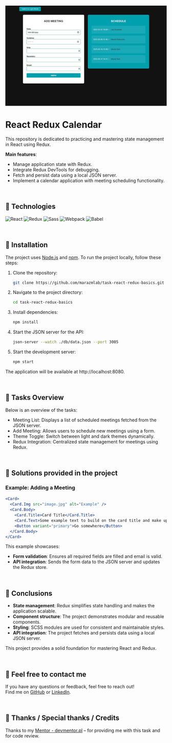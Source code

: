 ![React Redux Calendar](./assets/img/Screenshot.jpg)

# React Redux Calendar

This repository is dedicated to practicing and mastering state management in React using Redux.

**Main features**:
- Manage application state with Redux.
- Integrate Redux DevTools for debugging.
- Fetch and persist data using a local JSON server.
- Implement a calendar application with meeting scheduling functionality.

&nbsp;

## 🔶 Technologies

![React](https://img.shields.io/badge/react-%2361DAFB.svg?style=for-the-badge&logo=react&logoColor=black)
![Redux](https://img.shields.io/badge/redux-%23764ABC.svg?style=for-the-badge&logo=redux&logoColor=white)
![Sass](https://img.shields.io/badge/sass-%23CC6699.svg?style=for-the-badge&logo=sass&logoColor=white)
![Webpack](https://img.shields.io/badge/webpack-%238DD6F9.svg?style=for-the-badge&logo=webpack&logoColor=black)
![Babel](https://img.shields.io/badge/babel-%23F9DC3E.svg?style=for-the-badge&logo=babel&logoColor=black)

&nbsp;

## 🔶 Installation

The project uses [Node.js](https://nodejs.org/en/) and [npm](https://www.npmjs.com/). To run the project locally, follow these steps:

1. Clone the repository:
   ```bash
   git clone https://github.com/marazmlab/task-react-redux-basics.git

2. Navigate to the project directory:
   ```bash
   cd task-react-redux-basics
   ```

3. Install dependencies:
   ```bash
   npm install
   ```

4. Start the JSON server for the API:
   ```bash
   json-server --watch ./db/data.json --port 3005
   ```

5. Start the development server:
   ```bash
   npm start
   ```

The application will be available at http://localhost:8080.

&nbsp;

## 🔶 Tasks Overview

Below is an overview of the tasks:

- Meeting List: Displays a list of scheduled meetings fetched from the JSON server.
- Add Meeting: Allows users to schedule new meetings using a form.
- Theme Toggle: Switch between light and dark themes dynamically.
- Redux Integration: Centralized state management for meetings using Redux.


&nbsp;

## 🔶 Solutions provided in the project

### Example: Adding a Meeting

```jsx
<Card>
  <Card.Img src="image.jpg" alt="Example" />
  <Card.Body>
    <Card.Title>Card Title</Card.Title>
    <Card.Text>Some example text to build on the card title and make up the bulk of the card's content.</Card.Text>
    <Button variant="primary">Go somewhere</Button>
  </Card.Body>
</Card>
```
This example showcases:
- **Form validation**: Ensures all required fields are filled and email is valid.
- **API integration**: Sends the form data to the JSON server and updates the Redux store.


&nbsp;

## 🔶 Conclusions

- **State management**: Redux simplifies state handling and makes the application scalable.
- **Component structure**: The project demonstrates modular and reusable components.
- **Styling**: SCSS modules are used for consistent and maintainable styles. 
- **API integration**: The project fetches and persists data using a local JSON server.

This project provides a solid foundation for mastering React and Redux.

&nbsp;

## 🔶 Feel free to contact me

If you have any questions or feedback, feel free to reach out!  
Find me on [GitHub](https://github.com/marazmlab) or [LinkedIn](https://www.linkedin.com/in/belz/).

&nbsp;

## 🔶 Thanks / Special thanks / Credits

Thanks to my [Mentor - devmentor.pl](https://devmentor.pl/) – for providing me with this task and for code review.
